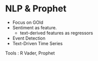 # NLP & Prophet

- Focus on GOld
- Sentiment as feature. 
    - text-derived features as regressors
- Event Detection
- Text-Driven Time Series

Tools : R Vader, Prophet